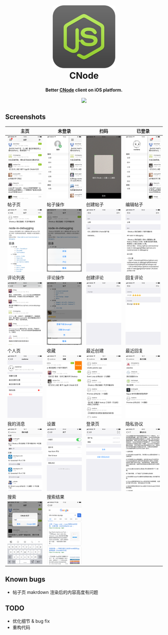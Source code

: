 <h1 align="center">
<img src="./cnode/Assets.xcassets/AppIcon.appiconset/logo-radius.png" alt="CNode" width="200" />
<br>
CNode
</h1>
<h4 align="center">
Better <a href="https://cnodejs.org/">CNode</a> client on iOS platform.
<br><br>
<a href="https://itunes.apple.com/app/id1376632178"><img src="https://devimages-cdn.apple.com/app-store/marketing/guidelines/images/badge-download-on-the-app-store.svg" /></a>
</h4>

## Screenshots

主页 | 未登录 | 扫码 | 已登录
----|-------|-----|------
![](./screenshots/readme/1.PNG) | ![](./screenshots/readme/2.PNG) | ![](./screenshots/readme/3.PNG) | ![](./screenshots/readme/4.PNG)
帖子页 | 帖子操作 | 创建帖子 | 编辑帖子
![](./screenshots/readme/5.PNG) | ![](./screenshots/readme/6.PNG) | ![](./screenshots/readme/7.PNG) | ![](./screenshots/readme/8.PNG)
评论列表 | 评论操作 | 创建评论 | 回复评论
![](./screenshots/readme/9.PNG) | ![](./screenshots/readme/10.PNG) | ![](./screenshots/readme/11.PNG) | ![](./screenshots/readme/12.PNG)
个人页 | 收藏 | 最近创建 | 最近回复
![](./screenshots/readme/13.PNG) | ![](./screenshots/readme/14.PNG) | ![](./screenshots/readme/15.PNG) | ![](./screenshots/readme/16.PNG)
我的消息 | 设置 | 登录页 | 隐私协议
![](./screenshots/readme/17.PNG) | ![](./screenshots/readme/18.PNG) | ![](./screenshots/readme/19.png) | ![](./screenshots/readme/20.png)
搜索 | 搜索结果
![](./screenshots/readme/21.PNG) | ![](./screenshots/readme/22.PNG)

## Known bugs

- 帖子页 makrdown 渲染后的内容高度有问题

## TODO

- 优化细节 & bug fix
- 重构代码
